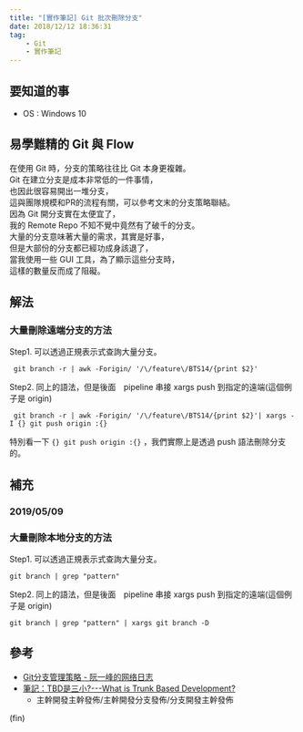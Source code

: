 ```yaml
---
title: "[實作筆記] Git 批次刪除分支"
date: 2018/12/12 18:36:31
tag:
    - Git
    - 實作筆記
---
```


## 要知道的事

- OS : Windows 10

## 易學難精的 Git 與 Flow

在使用 Git 時，分支的策略往往比 Git 本身更複雜。  
Git 在建立分支是成本非常低的一件事情，  
也因此很容易開出一堆分支，  
這與團隊規模和PR的流程有關，可以參考文末的分支策略聯結。  
因為 Git 開分支實在太便宜了，  
我的 Remote Repo 不知不覺中竟然有了破千的分支。  
大量的分支意味著大量的需求，其實是好事，  
但是大部份的分支都已經功成身該退了，  
當我使用一些 GUI 工具，為了顯示這些分支時，  
這樣的數量反而成了阻礙。

## 解法

### 大量刪除遠端分支的方法

Step1. 可以透過正規表示式查詢大量分支。

```shell
 git branch -r | awk -Forigin/ '/\/feature\/BTS14/{print $2}'
```

Step2. 同上的語法，但是後面　pipeline 串接 xargs push 到指定的遠端(這個例子是 origin)

```shell
 git branch -r | awk -Forigin/ '/\/feature\/BTS14/{print $2}'| xargs -I {} git push origin :{}
```

特別看一下 `{} git push origin :{}` ，我們實際上是透過 push 語法刪除分支的。

## 補充

### 2019/05/09

### 大量刪除本地分支的方法

Step1. 可以透過正規表示式查詢大量分支。

```shell
git branch | grep "pattern"
```

Step2. 同上的語法，但是後面　pipeline 串接 xargs push 到指定的遠端(這個例子是 origin)

```shell
git branch | grep "pattern" | xargs git branch -D
```

## 參考

- [Git分支管理策略 - 阮一峰的网络日志](http://www.ruanyifeng.com/blog/2012/07/git.html)
- [筆記：TBD是三小?---What is Trunk Based Development?](http://nedwu13.blogspot.com/2014/01/tbd-what-is-trunk-based-development.html)
  - 主幹開發主幹發佈/主幹開發分支發佈/分支開發主幹發佈

(fin)
